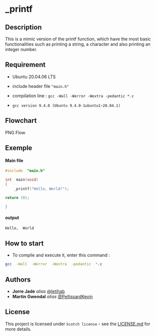 
# _printf


## Description

This is a mimic version of the printf function, which have the most basic functionalities such as printing a string, a character and also printing an integer number.

## Requirement

- Ubuntu 20.04.06 LTS

- include header file ```"main.h"```

- compilation line : ```gcc -Wall -Werror -Wextra -pedantic *.c```

- ```gcc version 9.4.0 (Ubuntu 9.4.0-1ubuntu1~20.04.1)```

## Flowchart

PNG Flow

## Exemple

#### Main file
```c
#include  "main.h"

int  main(void)
{
    _printf("Hello, World!");

return (0);

}
```

#### output

```sh
Hello,  World
```

## How to start

- To compile and execute it, enter this command :

```Bash
gcc  -Wall  -Werror  -Wextra  -pedantic  *.c
```




## Authors

*  **Jorre Jade**  _alias_ [@letihab](https://github.com/letihab)
*  **Martin Gwendal**  _alias_ [@PellissardKevin](https://github.com/PellissardKevin)

## License

This project is licensed under ``Scotch license`` - see the [LICENSE.md](LICENSE.md) for more details.
